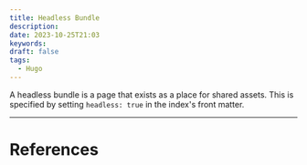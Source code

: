 ```yaml
---
title: Headless Bundle
description: 
date: 2023-10-25T21:03
keywords: 
draft: false
tags:
  - Hugo
---
```

A headless bundle is a page that exists as a place for shared assets.  This is specified by setting
`headless: true` in the index's front matter.

---
# References
